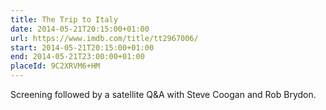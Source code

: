 ```yaml
---
title: The Trip to Italy
date: 2014-05-21T20:15:00+01:00
url: https://www.imdb.com/title/tt2967006/
start: 2014-05-21T20:15:00+01:00
end: 2014-05-21T23:00:00+01:00
placeId: 9C2XRVM6+HM
---
```

Screening followed by a satellite Q&A with Steve Coogan and Rob Brydon.
